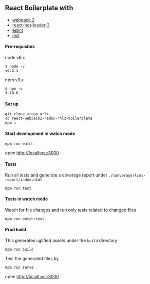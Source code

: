 ## React Boilerplate with

- [webpack 2](https://github.com/webpack/webpack)
- [react-hot-loader 3](https://github.com/gaearon/react-hot-loader/tree/next)
- [eslint](https://github.com/eslint/eslint)
- [jest](https://github.com/facebook/jest)


#### Pre-requisites

node v6.x
```
$ node -v
v6.3.1
```

npm v3.x
```
$ npm -v
3.10.6
```

#### Set up

```
git clone <repo url>
cd react-webpack2-redux-rhl3-boilerplate
npm i
```

#### Start development in watch mode
```
npm run watch
```
open [http://localhost:3000](http://localhost:3000)

#### Tests
Run all tests and generate a coverage report under `./converage/lcov-report/index.html`
```
npm run test
```
#### Tests in watch mode
Watch for file changes and run only tests related to changed files
```
npm run watch:test
```

#### Prod build

This generates uglified assets under the `build` directory
```
npm run build
```
Test the generated files by
```
npm run serve
```
open [http://localhost:3000](http://localhost:3000)
